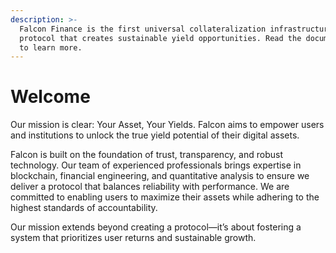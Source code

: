 ```yaml
---
description: >-
  Falcon Finance is the first universal collateralization infrastructure
  protocol that creates sustainable yield opportunities. Read the documentation
  to learn more.
---
```


# Welcome

Our mission is clear: Your Asset, Your Yields. Falcon aims to empower users and institutions to unlock the true yield potential of their digital assets. &#x20;

Falcon is built on the foundation of trust, transparency, and robust technology. Our team of experienced professionals brings expertise in blockchain, financial engineering, and quantitative analysis to ensure we deliver a protocol that balances reliability with performance. We are committed to enabling users to maximize their assets while adhering to the highest standards of accountability.

Our mission extends beyond creating a protocol—it’s about fostering a system that prioritizes user returns and sustainable growth.&#x20;

